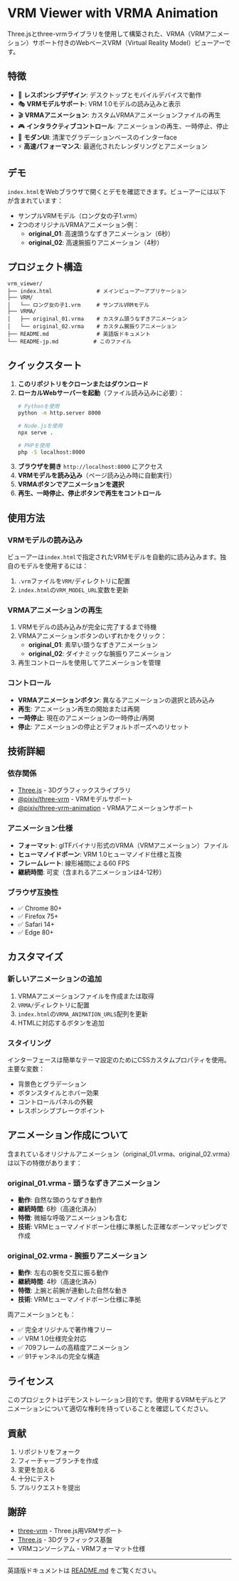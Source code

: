 # VRM Viewer with VRMA Animation

Three.jsとthree-vrmライブラリを使用して構築された、VRMA（VRMアニメーション）サポート付きのWebベースVRM（Virtual Reality Model）ビューアーです。

## 特徴

- 📱 **レスポンシブデザイン**: デスクトップとモバイルデバイスで動作
- 🎭 **VRMモデルサポート**: VRM 1.0モデルの読み込みと表示
- 🎬 **VRMAアニメーション**: カスタムVRMAアニメーションファイルの再生
- 🎮 **インタラクティブコントロール**: アニメーションの再生、一時停止、停止
- 🎨 **モダンUI**: 清潔でグラデーションベースのインターface
- ⚡ **高速パフォーマンス**: 最適化されたレンダリングとアニメーション

## デモ

`index.html`をWebブラウザで開くとデモを確認できます。ビューアーには以下が含まれています：

- サンプルVRMモデル（ロング女の子1.vrm）
- 2つのオリジナルVRMAアニメーション例：
  - **original_01**: 高速頭うなずきアニメーション（6秒）
  - **original_02**: 高速腕振りアニメーション（4秒）

## プロジェクト構造

```
vrm_viewer/
├── index.html              # メインビューアーアプリケーション
├── VRM/
│   └── ロング女の子1.vrm     # サンプルVRMモデル
├── VRMA/
│   ├── original_01.vrma    # カスタム頭うなずきアニメーション
│   └── original_02.vrma    # カスタム腕振りアニメーション
├── README.md               # 英語版ドキュメント
└── README-jp.md           # このファイル
```

## クイックスタート

1. **このリポジトリをクローンまたはダウンロード**
2. **ローカルWebサーバーを起動**（ファイル読み込みに必要）：
   ```bash
   # Pythonを使用
   python -m http.server 8000
   
   # Node.jsを使用
   npx serve .
   
   # PHPを使用
   php -S localhost:8000
   ```
3. **ブラウザを開き** `http://localhost:8000` にアクセス
4. **VRMモデルを読み込み**（ページ読み込み時に自動実行）
5. **VRMAボタンでアニメーションを選択**
6. **再生、一時停止、停止ボタンで再生をコントロール**

## 使用方法

### VRMモデルの読み込み

ビューアーは`index.html`で指定されたVRMモデルを自動的に読み込みます。独自のモデルを使用するには：

1. `.vrm`ファイルを`VRM/`ディレクトリに配置
2. `index.html`の`VRM_MODEL_URL`変数を更新

### VRMAアニメーションの再生

1. VRMモデルの読み込みが完全に完了するまで待機
2. VRMAアニメーションボタンのいずれかをクリック：
   - **original_01**: 素早い頭うなずきアニメーション
   - **original_02**: ダイナミックな腕振りアニメーション
3. 再生コントロールを使用してアニメーションを管理

### コントロール

- **VRMAアニメーションボタン**: 異なるアニメーションの選択と読み込み
- **再生**: アニメーション再生の開始または再開
- **一時停止**: 現在のアニメーションの一時停止/再開
- **停止**: アニメーションの停止とデフォルトポーズへのリセット

## 技術詳細

### 依存関係

- [Three.js](https://threejs.org/) - 3Dグラフィックスライブラリ
- [@pixiv/three-vrm](https://github.com/pixiv/three-vrm) - VRMモデルサポート
- [@pixiv/three-vrm-animation](https://github.com/pixiv/three-vrm-animation) - VRMAアニメーションサポート

### アニメーション仕様

- **フォーマット**: glTFバイナリ形式のVRMA（VRMアニメーション）ファイル
- **ヒューマノイドボーン**: VRM 1.0ヒューマノイド仕様と互換
- **フレームレート**: 線形補間による60 FPS
- **継続時間**: 可変（含まれるアニメーションは4-12秒）

### ブラウザ互換性

- ✅ Chrome 80+
- ✅ Firefox 75+
- ✅ Safari 14+
- ✅ Edge 80+

## カスタマイズ

### 新しいアニメーションの追加

1. VRMAアニメーションファイルを作成または取得
2. `VRMA/`ディレクトリに配置
3. `index.html`の`VRMA_ANIMATION_URLS`配列を更新
4. HTMLに対応するボタンを追加

### スタイリング

インターフェースは簡単なテーマ設定のためにCSSカスタムプロパティを使用。主要な変数：

- 背景色とグラデーション
- ボタンスタイルとホバー効果
- コントロールパネルの外観
- レスポンシブブレークポイント

## アニメーション作成について

含まれているオリジナルアニメーション（original_01.vrma、original_02.vrma）は以下の特徴があります：

### original_01.vrma - 頭うなずきアニメーション
- **動作**: 自然な頭のうなずき動作
- **継続時間**: 6秒（高速化済み）
- **特徴**: 微細な呼吸アニメーションも含む
- **技術**: VRMヒューマノイドボーン仕様に準拠した正確なボーンマッピングで作成

### original_02.vrma - 腕振りアニメーション
- **動作**: 左右の腕を交互に振る動作
- **継続時間**: 4秒（高速化済み）
- **特徴**: 上腕と前腕が連動した自然な動き
- **技術**: VRMヒューマノイドボーン仕様に準拠

両アニメーションとも：
- ✅ 完全オリジナルで著作権フリー
- ✅ VRM 1.0仕様完全対応
- ✅ 709フレームの高精度アニメーション
- ✅ 91チャンネルの完全な構造

## ライセンス

このプロジェクトはデモンストレーション目的です。使用するVRMモデルとアニメーションについて適切な権利を持っていることを確認してください。

## 貢献

1. リポジトリをフォーク
2. フィーチャーブランチを作成
3. 変更を加える
4. 十分にテスト
5. プルリクエストを提出

## 謝辞

- [three-vrm](https://github.com/pixiv/three-vrm) - Three.js用VRMサポート
- [Three.js](https://threejs.org/) - 3Dグラフィックス基盤
- VRMコンソーシアム - VRMフォーマット仕様

---

英語版ドキュメントは [README.md](README.md) をご覧ください。